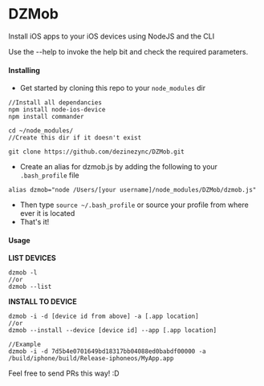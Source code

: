 DZMob
=====

Install iOS apps to your iOS devices using NodeJS and the CLI

Use the --help to invoke the help bit and check the required parameters. 

#### Installing

* Get started by cloning this repo to your `node_modules` dir
  
~~~~
//Install all dependancies
npm install node-ios-device
npm install commander

cd ~/node_modules/
//Create this dir if it doesn't exist

git clone https://github.com/dezinezync/DZMob.git
~~~~

* Create an alias for dzmob.js by adding the following to your `.bash_profile` file

~~~~
alias dzmob="node /Users/[your username]/node_modules/DZMob/dzmob.js"
~~~~

* Then type `source ~/.bash_profile` or source your profile from where ever it is located
* That's it! 

#### Usage

**LIST DEVICES**
~~~~
dzmob -l
//or
dzmob --list
~~~~

**INSTALL TO DEVICE**
~~~~
dzmob -i -d [device id from above] -a [.app location]
//or
dzmob --install --device [device id] --app [.app location]

//Example
dzmob -i -d 7d5b4e0701649bd18317bb04088ed0babdf00000 -a /build/iphone/build/Release-iphoneos/MyApp.app
~~~~

Feel free to send PRs this way! :D
